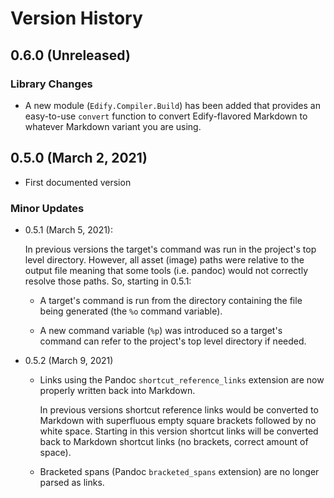 # Version History

## 0.6.0 (Unreleased)

### Library Changes

  * A new module (`Edify.Compiler.Build`) has been added that provides
    an easy-to-use `convert` function to convert Edify-flavored
    Markdown to whatever Markdown variant you are using.

## 0.5.0 (March 2, 2021)

  * First documented version

### Minor Updates

  * 0.5.1 (March 5, 2021):

    In previous versions the target's command was run in the project's
    top level directory.  However, all asset (image) paths were
    relative to the output file meaning that some tools (i.e. pandoc)
    would not correctly resolve those paths.  So, starting in 0.5.1:

    - A target's command is run from the directory containing the file
      being generated (the `%o` command variable).

    - A new command variable (`%p`) was introduced so a target's
      command can refer to the project's top level directory if
      needed.

  * 0.5.2 (March 9, 2021)

    - Links using the Pandoc `shortcut_reference_links` extension are
      now properly written back into Markdown.

      In previous versions shortcut reference links would be converted
      to Markdown with superfluous empty square brackets followed by
      no white space.  Starting in this version shortcut links will be
      converted back to Markdown shortcut links (no brackets, correct
      amount of space).

    - Bracketed spans (Pandoc `bracketed_spans` extension) are no
      longer parsed as links.
